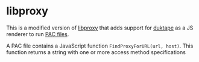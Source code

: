 # libproxy

This is a modified version of [libproxy](https://github.com/libproxy/libproxy) that adds support for [duktape](https://github.com/svaarala/duktape) as a JS renderer to run [PAC files](https://en.wikipedia.org/wiki/Proxy_auto-config). 

A PAC file contains a JavaScript function `FindProxyForURL(url, host)`. This function returns a string with one or more access method specifications